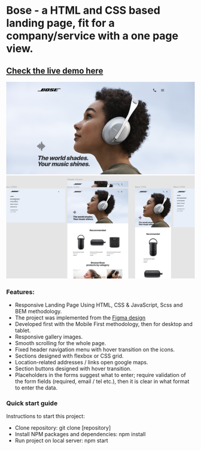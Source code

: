 # Bose - a HTML and CSS based landing page, fit for a company/service with a one page view.

## [Check the live demo here](https://alina-kabanets.github.io/bose-landing-page/)

![preview img](/src/images/photos/preview.png)
![preview img](src/images/photos/preview2.png)

### Features:

- Responsive Landing Page Using HTML, CSS & JavaScript, Scss and BEM methodology.
- The project was implemented from the [Figma design](https://www.figma.com/file/OMjQNb3hg1LKMV4OwyQ3Ao/BOSE?node-id=0%3A1&t=tfAdrWUpxrkXjou7-0)
- Developed first with the Mobile First methodology, then for desktop and tablet.
- Responsive gallery images.
- Smooth scrolling for the whole page.
- Fixed header navigation menu with hover transition on the icons.
- Sections designed with flexbox or CSS grid.
- Location-related addresses / links open google maps.
- Section buttons designed with hover transition.
- Placeholders in the forms suggest what to enter; require validation of the form fields (required, email / tel etc.), then it is clear in what format to enter the data.

### Quick start guide
Instructions to start this project:

 - Clone repository: git clone [repository]
 - Install NPM packages and dependencies: npm install
 - Run project on local server: npm start
